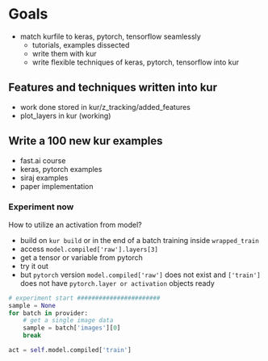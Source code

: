 
# Goals
- match kurfile to keras, pytorch, tensorflow seamlessly
	- tutorials, examples dissected
	- write them with kur
	- write flexible techniques of keras, pytorch, tensorflow into kur

## Features and techniques written into kur
- work done stored in kur/z_tracking/added_features
- plot_layers in kur (working)



## Write a 100 new kur examples
- fast.ai course
- keras, pytorch examples
- siraj examples
- paper implementation

### Experiment now
How to utilize an activation from model?
- build on `kur build` or in the end of a batch training inside `wrapped_train`
- access `model.compiled['raw'].layers[3]`
- get a tensor or variable from pytorch
- try it out
- but `pytorch` version `model.compiled['raw']` does not exist and `['train']` does not have `pytorch.layer or activation` objects ready

```python
# experiment start #######################
sample = None
for batch in provider:
	# get a single image data
	sample = batch['images'][0]
	break

act = self.model.compiled['train']
```

